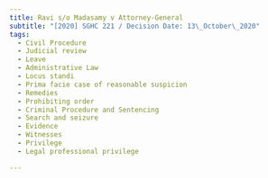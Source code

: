 ```yaml
---
title: Ravi s/o Madasamy v Attorney-General
subtitle: "[2020] SGHC 221 / Decision Date: 13\_October\_2020"
tags:
  - Civil Procedure
  - Judicial review
  - Leave
  - Administrative Law
  - Locus standi
  - Prima facie case of reasonable suspicion
  - Remedies
  - Prohibiting order
  - Criminal Procedure and Sentencing
  - Search and seizure
  - Evidence
  - Witnesses
  - Privilege
  - Legal professional privilege

---
```


